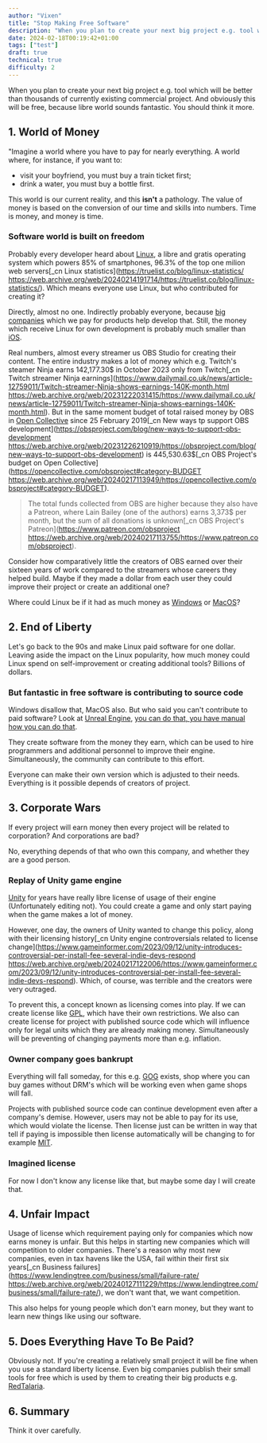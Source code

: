```yaml
---
author: "Vixen"
title: "Stop Making Free Software"
description: "When you plan to create your next big project e.g. tool which will be better than thousands of currently existing commercial project. And obviously this will be free, because libre world sounds fantastic. You should think it more."
date: 2024-02-18T00:19:42+01:00
tags: ["test"]
draft: true
technical: true
difficulty: 2
---
```


When you plan to create your next big project e.g. tool which will be better than thousands of currently existing commercial project. And obviously this will be free, because libre world sounds fantastic. You should think it more.

## 1. World of Money
"Imagine a world where you have to pay for nearly everything. A world where, for instance, if you want to:
* visit your boyfriend, you must buy a train ticket first;
* drink a water, you must buy a bottle first.

This world is our current reality, and this **isn't** a pathology.
The value of money is based on the conversion of our time and skills into numbers. Time is money, and money is time.

### Software world is built on freedom
Probably every developer heard about [Linux](https://www.linux.org/), a libre and gratis operating system which powers 85% of smartphones, 96.3% of the top one milion web servers[_cn Linux statistics](https://truelist.co/blog/linux-statistics/ https://web.archive.org/web/20240214191714/https://truelist.co/blog/linux-statistics/). Which means everyone use Linux, but who contributed for creating it?

Directly, almost no one. Indirectly probably everyone, because [big companies](https://jobs.intel.com/en/job/-/-/599/56180513136) which we pay for products help develop that. Still, the money which receive Linux for own development is probably much smaller than [iOS](https://en.wikipedia.org/wiki/IOS).

Real numbers, almost every streamer us OBS Studio for creating their content. The entire industry makes a lot of money which e.g. Twitch's steamer Ninja earns 142,177.30$ in October 2023 only from Twitch[_cn Twitch streamer Ninja earnings](https://www.dailymail.co.uk/news/article-12759011/Twitch-streamer-Ninja-shows-earnings-140K-month.html https://web.archive.org/web/20231222031415/https://www.dailymail.co.uk/news/article-12759011/Twitch-streamer-Ninja-shows-earnings-140K-month.html). But in the same moment budget of total raised money by OBS in [Open Collective](https://opencollective.com/) since 25 February 2019[_cn New ways tp support OBS development](https://obsproject.com/blog/new-ways-to-support-obs-development https://web.archive.org/web/20231226210919/https://obsproject.com/blog/new-ways-to-support-obs-development) is 445,530.63$[_cn OBS Project's budget on Open Collective](https://opencollective.com/obsproject#category-BUDGET https://web.archive.org/web/20240217113949/https://opencollective.com/obsproject#category-BUDGET).

> The total funds collected from OBS are higher because they also have a Patreon, where Lain Bailey (one of the authors) earns 3,373$ per month, but the sum of all donations is unknown[_cn OBS Project's Patreon](https://www.patreon.com/obsproject https://web.archive.org/web/20240217113755/https://www.patreon.com/obsproject).

Consider how comparatively little the creators of OBS earned over their sixteen years of work compared to the streamers whose careers they helped build. Maybe if they made a dollar from each user they could improve their project or create an additional one?

Where could Linux be if it had as much money as [Windows](https://www.microsoft.com/en-us/windows) or [MacOS](https://www.apple.com/macos)?

## 2. End of Liberty
Let's go back to the 90s and make Linux paid software for one dollar. Leaving aside the impact on the Linux popularity, how much money could Linux spend on self-improvement or creating additional tools? Billions of dollars.

### But fantastic in free software is contributing to source code
Windows disallow that, MacOS also. But who said you can't contribute to paid software? Look at [Unreal Engine](https://www.unrealengine.com/), [you can do that, you have manual how you can do that](https://docs.unrealengine.com/5.3/en-US/contributing-to-the-unreal-engine/).

They create software from the money they earn, which can be used to hire programmers and additional personnel to improve their engine. Simultaneously, the community can contribute to this effort.

Everyone can make their own version which is adjusted to their needs. Everything is it possible depends of creators of project.

## 3. Corporate Wars
If every project will earn money then every project will be related to corporation? And corporations are bad? 

No, everything depends of that who own this company, and whether they are a good person.

### Replay of Unity game engine
[Unity](https://unity.com/) for years have really libre license of usage of their engine (Unfortunately editing not). You could create a game and only start paying when the game makes a lot of money.

However, one day, the owners of Unity wanted to change this policy, along with their licensing history[_cn Unity engine controversials related to license change](https://www.gameinformer.com/2023/09/12/unity-introduces-controversial-per-install-fee-several-indie-devs-respond https://web.archive.org/web/20240217122006/https://www.gameinformer.com/2023/09/12/unity-introduces-controversial-per-install-fee-several-indie-devs-respond). Which, of course, was terrible and the creators were very outraged.

To prevent this, a concept known as licensing comes into play. If we can create license like [GPL](https://www.gnu.org/licenses/gpl-3.0.en.html), which have their own restrictions. We also can create license for project with published source code which will influence only for legal units which they are already making money. Simultaneously will be preventing of changing payments more than e.g. inflation.

### Owner company goes bankrupt
Everything will fall someday, for this e.g. [GOG](https://www.gog.com/) exists, shop where you can buy games without DRM's which will be working even when game shops will fall.

Projects with published source code can continue development even after a company's demise. However, users may not be able to pay for its use, which would violate the license. Then license just can be written in way that tell if paying is impossible then license automatically will be changing to for example [MIT](https://opensource.org/license/mit/).

### Imagined license
For now I don't know any license like that, but maybe some day I will create that.

## 4. Unfair Impact
Usage of license which requirement paying only for companies which now earns money is unfair. But this helps in starting new companies which will competition to older companies. There's a reason why most new companies, even in tax havens like the USA, fail within their first six years[_cn Business failures](https://www.lendingtree.com/business/small/failure-rate/ https://web.archive.org/web/20240127111229/https://www.lendingtree.com/business/small/failure-rate/), we don't want that, we want competition.

This also helps for young people which don't earn money, but they want to learn new things like using our software.

## 5. Does Everything Have To Be Paid?
Obviously not. If you're creating a relatively small project it will be fine when you use a standard liberty license. Even big companies publish their small tools for free which is used by them to creating their big products e.g. [RedTalaria](https://github.com/cdpred/RedTalaria).

## 6. Summary
Think it over carefully.
